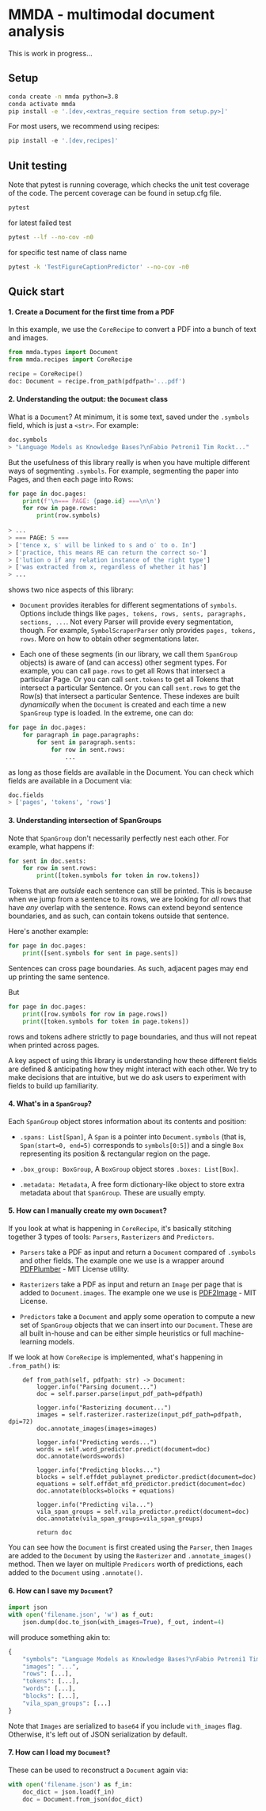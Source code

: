 # MMDA - multimodal document analysis

This is work in progress... 

## Setup

```bash
conda create -n mmda python=3.8
conda activate mmda
pip install -e '.[dev,<extras_require section from setup.py>]'
```

For most users, we recommend using recipes:
```python
pip install -e '.[dev,recipes]'
```

## Unit testing
Note that pytest is running coverage, which checks the unit test coverage of the code.
The percent coverage can be found in setup.cfg file.
```bash
pytest
```
for latest failed test
```bash
pytest --lf --no-cov -n0
```
for specific test name of class name
```bash
pytest -k 'TestFigureCaptionPredictor' --no-cov -n0
```

## Quick start


#### 1. Create a Document for the first time from a PDF

In this example, we use the `CoreRecipe` to convert a PDF into a bunch of text and images.
```python
from mmda.types import Document
from mmda.recipes import CoreRecipe

recipe = CoreRecipe()
doc: Document = recipe.from_path(pdfpath='...pdf')
```

#### 2. Understanding the output: the `Document` class

What is a `Document`? At minimum, it is some text, saved under the `.symbols` field, which is just a `<str>`.  For example:

```python
doc.symbols
> "Language Models as Knowledge Bases?\nFabio Petroni1 Tim Rockt..."
```

But the usefulness of this library really is when you have multiple different ways of segmenting `.symbols`. For example, segmenting the paper into Pages, and then each page into Rows: 

```python
for page in doc.pages:
    print(f'\n=== PAGE: {page.id} ===\n\n')
    for row in page.rows:
        print(row.symbols)
        
> ...
> === PAGE: 5 ===
> ['tence x, s′ will be linked to s and o′ to o. In']
> ['practice, this means RE can return the correct so-']
> ['lution o if any relation instance of the right type']
> ['was extracted from x, regardless of whether it has']
> ...
```

shows two nice aspects of this library:

* `Document` provides iterables for different segmentations of `symbols`.  Options include things like `pages, tokens, rows, sents, paragraphs, sections, ...`.  Not every Parser will provide every segmentation, though.  For example, `SymbolScraperParser` only provides `pages, tokens, rows`.  More on how to obtain other segmentations later.

* Each one of these segments (in our library, we call them `SpanGroup` objects) is aware of (and can access) other segment types. For example, you can call `page.rows` to get all Rows that intersect a particular Page.  Or you can call `sent.tokens` to get all Tokens that intersect a particular Sentence.  Or you can call `sent.rows` to get the Row(s) that intersect a particular Sentence.  These indexes are built *dynamically* when the `Document` is created and each time a new `SpanGroup` type is loaded.  In the extreme, one can do:

```python
for page in doc.pages:
    for paragraph in page.paragraphs:
        for sent in paragraph.sents:
            for row in sent.rows: 
                ...
```

as long as those fields are available in the Document. You can check which fields are available in a Document via:

```python
doc.fields
> ['pages', 'tokens', 'rows']
```

#### 3. Understanding intersection of SpanGroups

Note that `SpanGroup` don't necessarily perfectly nest each other. For example, what happens if:

```python
for sent in doc.sents:
    for row in sent.rows:
        print([token.symbols for token in row.tokens])
```

Tokens that are *outside* each sentence can still be printed. This is because when we jump from a sentence to its rows, we are looking for *all* rows that have *any* overlap with the sentence. Rows can extend beyond sentence boundaries, and as such, can contain tokens outside that sentence.

Here's another example:
```python
for page in doc.pages:
    print([sent.symbols for sent in page.sents])
```

Sentences can cross page boundaries. As such, adjacent pages may end up printing the same sentence.

But
```python
for page in doc.pages:
    print([row.symbols for row in page.rows])
    print([token.symbols for token in page.tokens])
``` 
rows and tokens adhere strictly to page boundaries, and thus will not repeat when printed across pages.

A key aspect of using this library is understanding how these different fields are defined & anticipating how they might interact with each other. We try to make decisions that are intuitive, but we do ask users to experiment with fields to build up familiarity.




#### 4. What's in a `SpanGroup`?

Each `SpanGroup` object stores information about its contents and position:

* `.spans: List[Span]`, A `Span` is a pointer into `Document.symbols` (that is, `Span(start=0, end=5)` corresponds to `symbols[0:5]`) and a single `Box` representing its position & rectangular region on the page.

* `.box_group: BoxGroup`, A `BoxGroup` object stores `.boxes: List[Box]`.  

* `.metadata: Metadata`, A free form dictionary-like object to store extra metadata about that `SpanGroup`. These are usually empty. 



#### 5. How can I manually create my own `Document`?

If you look at what is happening in `CoreRecipe`, it's basically stitching together 3 types of tools: `Parsers`, `Rasterizers` and `Predictors`.

* `Parsers` take a PDF as input and return a `Document` compared of `.symbols` and other fields. The example one we use is a wrapper around [PDFPlumber](https://github.com/jsvine/pdfplumber) - MIT License utility.

* `Rasterizers` take a PDF as input and return an `Image` per page that is added to `Document.images`. The example one we use is [PDF2Image](https://github.com/Belval/pdf2image) - MIT License. 

* `Predictors` take a `Document` and apply some operation to compute a new set of `SpanGroup` objects that we can insert into our `Document`. These are all built in-house and can be either simple heuristics or full machine-learning models.


If we look at how `CoreRecipe` is implemented, what's happening in `.from_path()` is:

```
    def from_path(self, pdfpath: str) -> Document:
        logger.info("Parsing document...")
        doc = self.parser.parse(input_pdf_path=pdfpath)

        logger.info("Rasterizing document...")
        images = self.rasterizer.rasterize(input_pdf_path=pdfpath, dpi=72)
        doc.annotate_images(images=images)

        logger.info("Predicting words...")
        words = self.word_predictor.predict(document=doc)
        doc.annotate(words=words)

        logger.info("Predicting blocks...")
        blocks = self.effdet_publaynet_predictor.predict(document=doc)
        equations = self.effdet_mfd_predictor.predict(document=doc)
        doc.annotate(blocks=blocks + equations)

        logger.info("Predicting vila...")
        vila_span_groups = self.vila_predictor.predict(document=doc)
        doc.annotate(vila_span_groups=vila_span_groups)

        return doc
```

You can see how the `Document` is first created using the `Parser`, then `Images` are added to the `Document` by using the `Rasterizer` and `.annotate_images()` method. Then we layer on multiple `Predicors` worth of predictions, each added to the `Document` using `.annotate()`.

#### 6. How can I save my `Document`?

```python
import json
with open('filename.json', 'w') as f_out:
    json.dump(doc.to_json(with_images=True), f_out, indent=4)
```

will produce something akin to:
```python
{
    "symbols": "Language Models as Knowledge Bases?\nFabio Petroni1 Tim Rockt...",
    "images": "...",
    "rows": [...],
    "tokens": [...],
    "words": [...],
    "blocks": [...],
    "vila_span_groups": [...]
}
```

Note that `Images` are serialized to `base64` if you include `with_images` flag. Otherwise, it's left out of JSON serialization by default.

#### 7. How can I load my `Document`?

These can be used to reconstruct a `Document` again via:

```python
with open('filename.json') as f_in:
    doc_dict = json.load(f_in)
    doc = Document.from_json(doc_dict)
```

